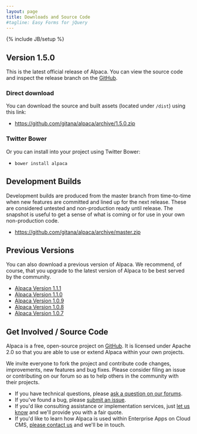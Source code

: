 ```yaml
---
layout: page
title: Downloads and Source Code
#tagline: Easy Forms for jQuery
---
```

{% include JB/setup %}


## Version 1.5.0
This is the latest official release of Alpaca.  You can view the source code and inspect the release branch on
the <a href="http://www.github.com/gitana/alpaca" target="_blank">GitHub</a>.

### Direct download
You can download the source and built assets (located under ```/dist```) using this link:
<ul>
    <li>
        <a href="https://github.com/gitana/alpaca/archive/1.5.0.zip">https://github.com/gitana/alpaca/archive/1.5.0.zip</a>
    </li>
</ul>


### Twitter Bower
Or you can install into your project using Twitter Bower:
<ul>
    <li><code>bower install alpaca</code></li>
</ul>


## Development Builds
Development builds are produced from the master branch from time-to-time when new features are committed and lined up
for the next release.  These are considered untested and non-production ready until release.  The snapshot is useful
to get a sense of what is coming or for use in your own non-production code.
<ul>
    <li>
        <a href="https://github.com/gitana/alpaca/archive/master.zip">https://github.com/gitana/alpaca/archive/master.zip</a>
    </li>
</ul>


## Previous Versions
You can also download a previous version of Alpaca.  We recommend, of course, that you upgrade to the latest version of
Alpaca to be best served by the community.

<ul>
    <li>
        <a href="http://www.alpacajs.org/releases/1.1.1/index.html">Alpaca Version 1.1.1</a>
    </li>
    <li>
        <a href="http://www.alpacajs.org/releases/1.1.0/index.html">Alpaca Version 1.1.0</a>
    </li>
    <li>
        <a href="http://www.alpacajs.org/releases/1.0.9/index.html">Alpaca Version 1.0.9</a>
    </li>
    <li>
        <a href="http://www.alpacajs.org/releases/1.0.8/index.html">Alpaca Version 1.0.8</a>
    </li>
    <li>
        <a href="http://www.alpacajs.org/releases/1.0.7/index.html">Alpaca Version 1.0.7</a>
    </li>
</ul>


## Get Involved / Source Code
Alpaca is a free, open-source project on <a href="http://www.github.com/gitana/alpaca" target="_blank">GitHub</a>.
It is licensed under Apache 2.0 so that you are able to use or extend Alpaca within your own projects.

We invite everyone to fork the project and contribute code changes, improvements, new features and bug fixes.  Please consider
filing an issue or contributing on our forum so as to help others in the community with their projects.

<ul>
    <li>
        If you have technical questions, please <a href="http://www.cloudcms.org" target="_blank">ask a question on our forums</a>.
    </li>
    <li>
        If you've found a bug, please <a href="http://www.github.com/gitana/alpaca" target="_blank">submit an issue</a>.
    </li>
    <li>
        If you'd like consulting assistance or implementation services, just <a href="/contactus.html">let us know</a> and we'll provide you with a fair quote.
    </li>
    <li>
        If you'd like to learn how Alpaca is used within Enterprise Apps on Cloud CMS,
        <a href="http://www.cloudcms.com/company/contact" target="_blank">please contact us</a> and we'll be in touch.
    </li>
</ul>





